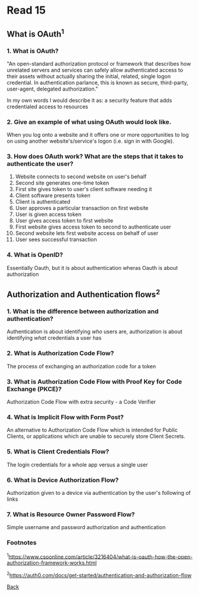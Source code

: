 # Read 15

## What is OAuth<sup>1</sup>

### 1. What is OAuth?

  "An open-standard authorization protocol or framework that describes how unrelated servers and services can safely allow authenticated access to their assets without actually sharing the initial, related, single logon credential. In authentication parlance, this is known as secure, third-party, user-agent, delegated authorization."

  In my own words I would describe it as: a security feature that adds credentialed access to resources

### 2. Give an example of what using OAuth would look like.

  When you log onto a website and it offers one or more opportunities to log on using another website's/service's logon (i.e. sign in with Google).

### 3. How does OAuth work? What are the steps that it takes to authenticate the user?

  1. Website connects to second website on user's behalf
  2. Second site generates one-time token
  3. First site gives token to user's client software needing it
  4. Client software presents token
  5. Client is authenticated
  6. User approves a particular transaction on first website
  7. User is given access token
  8. User gives access token to first website
  9. First website gives access token to second to authenticate user
  10. Second website lets first website access on behalf of user
  11. User sees successful transaction

### 4. What is OpenID?

  Essentially Oauth, but it is about authentication wheras Oauth is about authorization

## Authorization and Authentication flows<sup>2</sup>

### 1. What is the difference between authorization and authentication?

  Authentication is about identifying *who* users are, authorization is about identifying *what* credentials a user has

### 2. What is Authorization Code Flow?

  The process of exchanging an authorization code for a token

### 3. What is Authorization Code Flow with Proof Key for Code Exchange (PKCE)?

  Authorization Code Flow with extra security - a Code Verifier

### 4. What is Implicit Flow with Form Post?

  An alternative to Authorization Code Flow which is intended for Public Clients, or applications which are unable to securely store Client Secrets.

### 5. What is Client Credentials Flow?

  The login credentials for a whole app versus a single user

### 6. What is Device Authorization Flow?

  Authorization given to a device via authentication by the user's following of links

### 7. What is Resource Owner Password Flow?

  Simple username and password authorization and authentication

### Footnotes

<sup>1</sup>https://www.csoonline.com/article/3216404/what-is-oauth-how-the-open-authorization-framework-works.html

<sup>2</sup>https://auth0.com/docs/get-started/authentication-and-authorization-flow

[Back](/reading-notes/301/301-TOC.html)